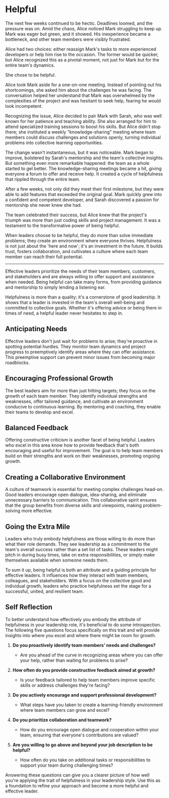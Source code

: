 # Helpful

The next few weeks continued to be hectic. Deadlines loomed, and the pressure was on. Amid the chaos, Alice noticed Mark struggling to keep up. Mark was eager but green, and it showed. His inexperience became a bottleneck, and other team members were visibly frustrated.

Alice had two choices: either reassign Mark's tasks to more experienced developers or help him rise to the occasion. The former would be quicker, but Alice recognized this as a pivotal moment, not just for Mark but for the entire team's dynamics.

She chose to be helpful.

Alice took Mark aside for a one-on-one meeting. Instead of pointing out his shortcomings, she asked him about the challenges he was facing. The conversation helped her understand that Mark was overwhelmed by the complexities of the project and was hesitant to seek help, fearing he would look incompetent.

Recognizing the issue, Alice decided to pair Mark with Sarah, who was well known for her patience and teaching ability. She also arranged for him to attend specialized training sessions to boost his skills. But Alice didn't stop there; she instituted a weekly "knowledge-sharing" meeting where team members could discuss challenges and solutions openly, turning individual problems into collective learning opportunities.

The change wasn't instantaneous, but it was noticeable. Mark began to improve, bolstered by Sarah's mentorship and the team's collective insights. But something even more remarkable happened: the team as a whole started to gel better. The knowledge-sharing meetings became a hit, giving everyone a forum to offer and receive help. It created a cycle of helpfulness that rippled through the entire team.

After a few weeks, not only did they meet their first milestone, but they were able to add features that exceeded the original goal. Mark quickly grew into a confident and competent developer, and Sarah discovered a passion for mentorship she never knew she had.

The team celebrated their success, but Alice knew that the project's triumph was more than just coding skills and project management. It was a testament to the transformative power of being helpful.

When leaders choose to be helpful, they do more than solve immediate problems; they create an environment where everyone thrives. Helpfulness is not just about the 'here and now'; it's an investment in the future. It builds trust, fosters collaboration, and cultivates a culture where each team member can reach their full potential.

---

Effective leaders prioritize the needs of their team members, customers, and stakeholders and are always willing to offer support and assistance when needed. Being helpful can take many forms, from providing guidance and mentorship to simply lending a listening ear.

Helpfulness is more than a quality; it's a cornerstone of good leadership. It shows that a leader is invested in the team's overall well-being and committed to collective goals. Whether it's offering advice or being there in times of need, a helpful leader never hesitates to step in.

## Anticipating Needs

Effective leaders don't just wait for problems to arise; they're proactive in spotting potential hurdles. They monitor team dynamics and project progress to preemptively identify areas where they can offer assistance. This preemptive support can prevent minor issues from becoming major roadblocks.

## Encouraging Professional Growth

The best leaders aim for more than just hitting targets; they focus on the growth of each team member. They identify individual strengths and weaknesses, offer tailored guidance, and cultivate an environment conducive to continuous learning. By mentoring and coaching, they enable their teams to develop and excel.

## Balanced Feedback

Offering constructive criticism is another facet of being helpful. Leaders who excel in this area know how to provide feedback that's both encouraging and useful for improvement. The goal is to help team members build on their strengths and work on their weaknesses, promoting ongoing growth.

## Creating a Collaborative Environment

A culture of teamwork is essential for meeting complex challenges head-on. Good leaders encourage open dialogue, idea-sharing, and eliminate unnecessary barriers to communication. This collaborative spirit ensures that the group benefits from diverse skills and viewpoints, making problem-solving more effective.

## Going the Extra Mile

Leaders who truly embody helpfulness are those willing to do more than what their role demands. They see leadership as a commitment to the team's overall success rather than a set list of tasks. These leaders might pitch in during busy times, take on extra responsibilities, or simply make themselves available when someone needs them.

To sum it up, being helpful is both an attribute and a guiding principle for effective leaders. It influences how they interact with team members, colleagues, and stakeholders. With a focus on the collective good and individual growth, leaders who practice helpfulness set the stage for a successful, united, and resilient team.

## Self Reflection

To better understand how effectively you embody the attribute of helpfulness in your leadership role, it's beneficial to do some introspection. The following five questions focus specifically on this trait and will provide insights into where you excel and where there might be room for growth.

1. **Do you proactively identify team members' needs and challenges?**

   - Are you ahead of the curve in recognizing areas where you can offer your help, rather than waiting for problems to arise?

2. **How often do you provide constructive feedback aimed at growth?**

   - Is your feedback tailored to help team members improve specific skills or address challenges they're facing?

3. **Do you actively encourage and support professional development?**

   - What steps have you taken to create a learning-friendly environment where team members can grow and excel?

4. **Do you prioritize collaboration and teamwork?**

   - How do you encourage open dialogue and cooperation within your team, ensuring that everyone's contributions are valued?

5. **Are you willing to go above and beyond your job description to be helpful?**
   - How often do you take on additional tasks or responsibilities to support your team during challenging times?

Answering these questions can give you a clearer picture of how well you're applying the trait of helpfulness in your leadership style. Use this as a foundation to refine your approach and become a more helpful and effective leader.
